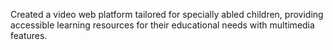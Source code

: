Created a video web platform tailored for specially abled children, providing accessible 
learning resources for their educational needs with multimedia features.
